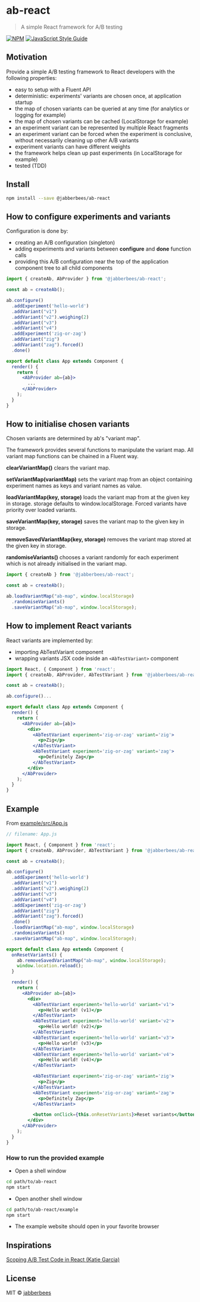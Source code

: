 # ab-react

> A simple React framework for A/B testing

[![NPM](https://img.shields.io/npm/v/@jabberbees/ab-react.svg)](https://www.npmjs.com/package/@jabberbees/ab-react) [![JavaScript Style Guide](https://img.shields.io/badge/code_style-standard-brightgreen.svg)](https://standardjs.com)


## Motivation

Provide a simple A/B testing framework to React developers with the following properties:

* easy to setup with a Fluent API
* deterministic: experiments' variants are chosen once, at application startup
* the map of chosen variants can be queried at any time (for analytics or logging for example)
* the map of chosen variants can be cached (LocalStorage for example)
* an experiment variant can be represented by multiple React fragments
* an experiment variant can be forced when the experiment is conclusive, without necessarily cleaning up other A/B variants
* experiment variants can have different weights
* the framework helps clean up past experiments (in LocalStorage for example)
* tested (TDD)


## Install

```bash
npm install --save @jabberbees/ab-react
```

## How to configure experiments and variants

Configuration is done by:
* creating an A/B configuration (singleton)
* adding experiments and variants between **configure** and **done** function calls
* providing this A/B configuration near the top of the application component tree to all child components

```jsx
import { createAb, AbProvider } from '@jabberbees/ab-react';

const ab = createAb();

ab.configure()
  .addExperiment('hello-world')
  .addVariant("v1")
  .addVariant("v2").weighing(2)
  .addVariant("v3")
  .addVariant("v4")
  .addExperiment('zig-or-zag')
  .addVariant("zig")
  .addVariant("zag").forced()
  .done()

export default class App extends Component {
  render() {
    return (
      <AbProvider ab={ab}>
        ...
      </AbProvider>
    );
  }
}
```

## How to initialise chosen variants

Chosen variants are determined by ab's "variant map".

The framework provides several functions to manipulate the variant map.
All variant map functions can be chained in a Fluent way.

**clearVariantMap()** clears the variant map.

**setVariantMap(variantMap)** sets the variant map from an object containing experiment names as keys and variant names as value.

**loadVariantMap(key, storage)** loads the variant map from at the given key in storage. storage defaults to window.localStorage. Forced variants have priority over loaded variants.

**saveVariantMap(key, storage)** saves the variant map to the given key in storage.

**removeSavedVariantMap(key, storage)** removes the variant map stored at the given key in storage.

**randomiseVariants()** chooses a variant randomly for each experiment which is not already initialised in the variant map.


```jsx
import { createAb } from '@jabberbees/ab-react';

const ab = createAb();

ab.loadVariantMap("ab-map", window.localStorage)
  .randomiseVariants()
  .saveVariantMap("ab-map", window.localStorage);
```

## How to implement React variants

React variants are implemented by:
* importing AbTestVariant component
* wrapping variants JSX code inside an `<AbTestVariant>` component

```jsx
import React, { Component } from 'react';
import { createAb, AbProvider, AbTestVariant } from '@jabberbees/ab-react';

const ab = createAb();

ab.configure()...

export default class App extends Component {
  render() {
    return (
      <AbProvider ab={ab}>
        <div>
          <AbTestVariant experiment='zig-or-zag' variant='zig'>
            <p>Zig</p>
          </AbTestVariant>
          <AbTestVariant experiment='zig-or-zag' variant='zag'>
            <p>Definitely Zag</p>
          </AbTestVariant>
        </div>
      </AbProvider>
    );
  }
}
```

## Example

From [example/src/App.js](example/src/App.js)

```jsx
// filename: App.js

import React, { Component } from 'react';
import { createAb, AbProvider, AbTestVariant } from '@jabberbees/ab-react';

const ab = createAb();

ab.configure()
  .addExperiment('hello-world')
  .addVariant("v1")
  .addVariant("v2").weighing(2)
  .addVariant("v3")
  .addVariant("v4")
  .addExperiment('zig-or-zag')
  .addVariant("zig")
  .addVariant("zag").forced()
  .done()
  .loadVariantMap("ab-map", window.localStorage)
  .randomiseVariants()
  .saveVariantMap("ab-map", window.localStorage);

export default class App extends Component {
  onResetVariants() {
    ab.removeSavedVariantMap("ab-map", window.localStorage);
    window.location.reload();
  }

  render() {
    return (
      <AbProvider ab={ab}>
        <div>
          <AbTestVariant experiment='hello-world' variant='v1'>
            <p>Hello world! (v1)</p>
          </AbTestVariant>
          <AbTestVariant experiment='hello-world' variant='v2'>
            <p>Hello world! (v2)</p>
          </AbTestVariant>
          <AbTestVariant experiment='hello-world' variant='v3'>
            <p>Hello world! (v3)</p>
          </AbTestVariant>
          <AbTestVariant experiment='hello-world' variant='v4'>
            <p>Hello world! (v4)</p>
          </AbTestVariant>

          <AbTestVariant experiment='zig-or-zag' variant='zig'>
            <p>Zig</p>
          </AbTestVariant>
          <AbTestVariant experiment='zig-or-zag' variant='zag'>
            <p>Definitely Zag</p>
          </AbTestVariant>

          <button onClick={this.onResetVariants}>Reset variants</button>
        </div>
      </AbProvider>
    );
  }
}
```

### How to run the provided example

* Open a shell window

```bash
cd path/to/ab-react
npm start
```

* Open another shell window

```bash
cd path/to/ab-react/example
npm start
```


* The example website should open in your favorite browser

## Inspirations

[Scoping A/B Test Code in React (Katie Garcia)](https://medium.com/expedia-group-tech/a-b-testing-and-the-cloak-of-invisibility-a-better-way-to-scope-variant-code-in-your-react-app-902a68a0c2c3)


## License

MIT © [jabberbees](https://github.com/jabberbees)
